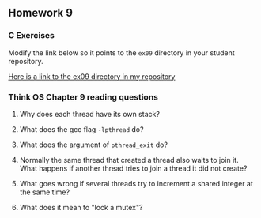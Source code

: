 ## Homework 9

### C Exercises

Modify the link below so it points to the `ex09` directory in your
student repository.

[Here is a link to the ex09 directory in my repository](https://github.com/YOUR_GITHUB_USERNAME_HERE/ExercisesInC/tree/master/exercises/ex09)

### Think OS Chapter 9 reading questions

1) Why does each thread have its own stack?

2) What does the gcc flag `-lpthread` do?

3) What does the argument of `pthread_exit` do?

4) Normally the same thread that created a thread also waits to join it.
What happens if another thread tries to join a thread it did not create?

5) What goes wrong if several threads try to increment a shared integer at the same time?

6) What does it mean to "lock a mutex"?

